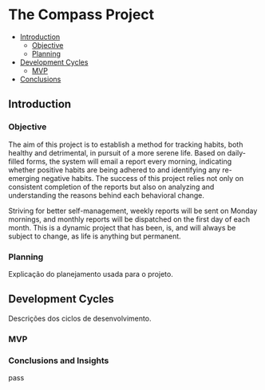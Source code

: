 # The Compass Project

- [Introduction](#introducao)
  - [Objective](#objetivo)
  - [Planning](#planejamento)
- [Development Cycles](#ciclos)
  - [MVP](#ciclo1)
- [Conclusions](#conclusao)

## Introduction <a name="introducao"></a>

### Objective <a name="objetivo"></a>

The aim of this project is to establish a method for tracking habits, both healthy and detrimental, in pursuit of a more serene life. Based on daily-filled forms, the system will email a report every morning, indicating whether positive habits are being adhered to and identifying any re-emerging negative habits. The success of this project relies not only on consistent completion of the reports but also on analyzing and understanding the reasons behind each behavioral change.

Striving for better self-management, weekly reports will be sent on Monday mornings, and monthly reports will be dispatched on the first day of each month. This is a dynamic project that has been, is, and will always be subject to change, as life is anything but permanent.

### Planning <a name="planejamento"></a>
Explicação do planejamento usada para o projeto.

## Development Cycles <a name="ciclos"></a>
Descrições dos ciclos de desenvolvimento.

### MVP <a name="ciclo1"></a>

### Conclusions and Insights <a name="conclusao"></a>
pass
